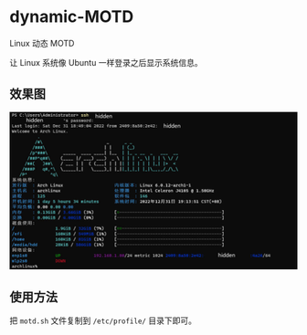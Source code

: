 # dynamic-MOTD
Linux 动态 MOTD

让 Linux 系统像 Ubuntu 一样登录之后显示系统信息。

## 效果图
![动态 MOTD 效果图](./preview.jpg "动态 MOTD 效果图")

## 使用方法
把 `motd.sh` 文件复制到 `/etc/profile/` 目录下即可。
